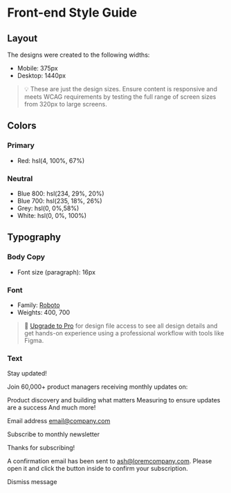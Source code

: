 # Front-end Style Guide

## Layout

The designs were created to the following widths:

-   Mobile: 375px
-   Desktop: 1440px

> 💡 These are just the design sizes. Ensure content is responsive and meets WCAG requirements by testing the full range of screen sizes from 320px to large screens.

## Colors

### Primary

-   Red: hsl(4, 100%, 67%)

### Neutral

-   Blue 800: hsl(234, 29%, 20%)
-   Blue 700: hsl(235, 18%, 26%)
-   Grey: hsl(0, 0%,58%)
-   White: hsl(0, 0%, 100%)

## Typography

### Body Copy

-   Font size (paragraph): 16px

### Font

-   Family: [Roboto](https://fonts.google.com/specimen/Roboto)
-   Weights: 400, 700

> 💎 [Upgrade to Pro](https://www.frontendmentor.io/pro?ref=style-guide) for design file access to see all design details and get hands-on experience using a professional workflow with tools like Figma.

### Text

  <!-- Sign-up form start -->

Stay updated!

Join 60,000+ product managers receiving monthly updates on:

Product discovery and building what matters
Measuring to ensure updates are a success
And much more!

Email address
email@company.com

Subscribe to monthly newsletter

  <!-- Sign-up form end -->

  <!-- Success message start -->

Thanks for subscribing!

A confirmation email has been sent to ash@loremcompany.com.
Please open it and click the button inside to confirm your subscription.

Dismiss message

  <!-- Success message end -->
